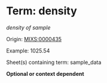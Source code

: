 # Term: density

*density of sample*

Origin: [MIXS:0000435](https://w3id.org/mixs/0000435)

Example: 1025.54

Sheet(s) containing term: sample_data

**Optional or context dependent**